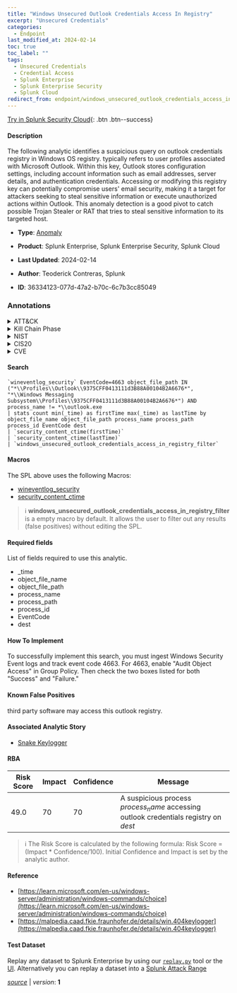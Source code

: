 ```yaml
---
title: "Windows Unsecured Outlook Credentials Access In Registry"
excerpt: "Unsecured Credentials"
categories:
  - Endpoint
last_modified_at: 2024-02-14
toc: true
toc_label: ""
tags:
  - Unsecured Credentials
  - Credential Access
  - Splunk Enterprise
  - Splunk Enterprise Security
  - Splunk Cloud
redirect_from: endpoint/windows_unsecured_outlook_credentials_access_in_registry/
---
```




[Try in Splunk Security Cloud](https://www.splunk.com/en_us/cyber-security.html){: .btn .btn--success}

#### Description

The following analytic identifies a suspicious query on outlook credentials registry in Windows OS registry. typically refers to user profiles associated with Microsoft Outlook. Within this key, Outlook stores configuration settings, including account information such as email addresses, server details, and authentication credentials. Accessing or modifying this registry key can potentially compromise users&#39; email security, making it a target for attackers seeking to steal sensitive information or execute unauthorized actions within Outlook. This anomaly detection is a good pivot to catch possible Trojan Stealer or RAT that tries to steal sensitive information to its targeted host.

- **Type**: [Anomaly](https://github.com/splunk/security_content/wiki/Detection-Analytic-Types)
- **Product**: Splunk Enterprise, Splunk Enterprise Security, Splunk Cloud

- **Last Updated**: 2024-02-14
- **Author**: Teoderick Contreras, Splunk
- **ID**: 36334123-077d-47a2-b70c-6c7b3cc85049

### Annotations
<details>
  <summary>ATT&CK</summary>

<div markdown="1">

#### [ATT&CK](https://attack.mitre.org/)

| ID          | Technique   | Tactic         |
| ----------- | ----------- |--------------- |
| [T1552](https://attack.mitre.org/techniques/T1552/) | Unsecured Credentials | Credential Access |

</div>
</details>


<details>
  <summary>Kill Chain Phase</summary>

<div markdown="1">

* Exploitation


</div>
</details>


<details>
  <summary>NIST</summary>

<div markdown="1">

* DE.AE



</div>
</details>

<details>
  <summary>CIS20</summary>

<div markdown="1">

* CIS 10



</div>
</details>

<details>
  <summary>CVE</summary>

<div markdown="1">


</div>
</details>


#### Search

```
`wineventlog_security` EventCode=4663 object_file_path IN ("*\\Profiles\\Outlook\\9375CFF0413111d3B88A00104B2A6676*", "*\\Windows Messaging Subsystem\\Profiles\\9375CFF0413111d3B88A00104B2A6676*") AND process_name != *\\outlook.exe 
| stats count min(_time) as firstTime max(_time) as lastTime by object_file_name object_file_path process_name process_path  process_id EventCode dest 
| `security_content_ctime(firstTime)` 
| `security_content_ctime(lastTime)` 
| `windows_unsecured_outlook_credentials_access_in_registry_filter`
```

#### Macros
The SPL above uses the following Macros:
* [wineventlog_security](https://github.com/splunk/security_content/blob/develop/macros/wineventlog_security.yml)
* [security_content_ctime](https://github.com/splunk/security_content/blob/develop/macros/security_content_ctime.yml)

> :information_source:
> **windows_unsecured_outlook_credentials_access_in_registry_filter** is a empty macro by default. It allows the user to filter out any results (false positives) without editing the SPL.



#### Required fields
List of fields required to use this analytic.
* _time
* object_file_name
* object_file_path
* process_name
* process_path
* process_id
* EventCode
* dest



#### How To Implement
To successfully implement this search, you must ingest Windows Security Event logs and track event code 4663. For 4663, enable &#34;Audit Object Access&#34; in Group Policy. Then check the two boxes listed for both &#34;Success&#34; and &#34;Failure.&#34;
#### Known False Positives
third party software may access this outlook registry.

#### Associated Analytic Story
* [Snake Keylogger](/stories/snake_keylogger)




#### RBA

| Risk Score  | Impact      | Confidence   | Message      |
| ----------- | ----------- |--------------|--------------|
| 49.0 | 70 | 70 | A suspicious process $process_name$ accessing outlook credentials registry on $dest$ |


> :information_source:
> The Risk Score is calculated by the following formula: Risk Score = (Impact * Confidence/100). Initial Confidence and Impact is set by the analytic author.


#### Reference

* [https://learn.microsoft.com/en-us/windows-server/administration/windows-commands/choice](https://learn.microsoft.com/en-us/windows-server/administration/windows-commands/choice)
* [https://malpedia.caad.fkie.fraunhofer.de/details/win.404keylogger](https://malpedia.caad.fkie.fraunhofer.de/details/win.404keylogger)



#### Test Dataset
Replay any dataset to Splunk Enterprise by using our [`replay.py`](https://github.com/splunk/attack_data#using-replaypy) tool or the [UI](https://github.com/splunk/attack_data#using-ui).
Alternatively you can replay a dataset into a [Splunk Attack Range](https://github.com/splunk/attack_range#replay-dumps-into-attack-range-splunk-server)




[*source*](https://github.com/splunk/security_content/tree/develop/detections/endpoint/windows_unsecured_outlook_credentials_access_in_registry.yml) \| *version*: **1**